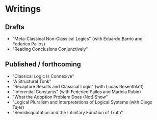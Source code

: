 # Writings

## Drafts
* "Meta-Classical Non-Classical Logics" (with Eduardo Barrio and Federico Pailos)
* "Reading Conclusions Conjunctively"
  
## Published / forthcoming
* "Classical Logic Is Connexive"
* "A Structural Tonk"
* "Recapture Results and Classical Logic" (with Lucas Rosentblatt)
* "Inferential Constants" (with Federico Pailos and Mariela Rubin)
* "What the Adoption Problem Does (Not) Show"
* "Logical Pluralism and Interpretations of Logical Systems (with Diego Tajer)
* "Semidisquotation and the Infinitary Function of Truth"



